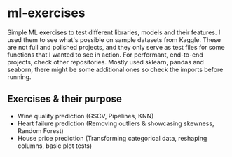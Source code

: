 # ml-exercises
Simple ML exercises to test different libraries, models and their features. I used them to see what's possible on sample datasets from Kaggle. These are not full and polished projects, and they only serve as test files for some functions that I wanted to see in action. For performant, end-to-end projects, check other repositories. Mostly used sklearn, pandas and seaborn, there might be some additional ones so check the imports before running.

## Exercises & their purpose
- Wine quality prediction (GSCV, Pipelines, KNN)
- Heart failure prediction (Removing outliers & showcasing skewness, Random Forest)
- House price prediction (Transforming categorical data, reshaping columns, basic plot tests)
